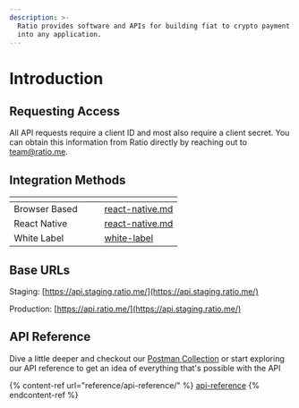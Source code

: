 ```yaml
---
description: >-
  Ratio provides software and APIs for building fiat to crypto payment flows
  into any application.
---
```


# Introduction

## Requesting Access

All API requests require a client ID and most also require a client secret. You can obtain this information from Ratio directly by reaching out to [team@ratio.me](mailto:team@ratio.me).

## Integration Methods

<table data-view="cards"><thead><tr><th></th><th></th><th></th><th data-hidden data-card-target data-type="content-ref"></th></tr></thead><tbody><tr><td>Browser Based</td><td></td><td></td><td><a href="integration-methods/react-native.md">react-native.md</a></td></tr><tr><td>React Native</td><td></td><td></td><td><a href="integration-methods/react-native.md">react-native.md</a></td></tr><tr><td>White Label</td><td></td><td></td><td><a href="integration-methods/white-label/">white-label</a></td></tr></tbody></table>

## Base URLs

Staging: [https://api.staging.ratio.me/](https://api.staging.ratio.me/)

Production:  [https://api.ratio.me/](https://api.staging.ratio.me/)

## API Reference

Dive a little deeper and checkout our [Postman Collection](https://www.postman.com/ratiodotme/workspace/ratio-public-workspace) or start exploring our API reference to get an idea of everything that's possible with the API

{% content-ref url="reference/api-reference/" %}
[api-reference](reference/api-reference/)
{% endcontent-ref %}
